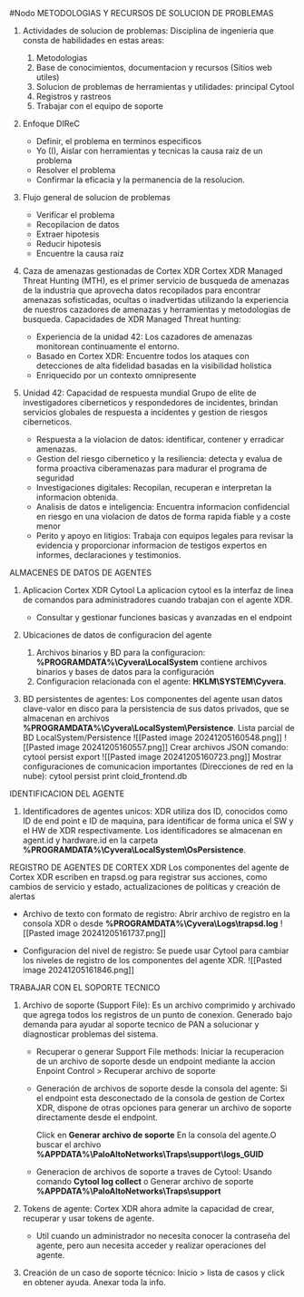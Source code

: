 #Nodo
METODOLOGIAS Y RECURSOS DE SOLUCION DE PROBLEMAS
1. Actividades de solucion de problemas: Disciplina de ingenieria que consta de habilidades en estas areas: 
	1. Metodologias
	2. Base de conocimientos, documentacion y recursos (Sitios web utiles)
	3. Solucion de problemas de herramientas y utilidades: principal Cytool
	4. Registros y rastreos
	5. Trabajar con el equipo de soporte
2. Enfoque DIReC
	- Definir, el problema en terminos especificos
	- Yo (I), Aislar con herramientas y tecnicas la causa raiz de un problema
	- Resolver el problema
	- Confirmar la eficacia y la permanencia de la resolucion.
3. Flujo general de solucion de problemas
	- Verificar el problema
	- Recopilacion de datos
	- Extraer hipotesis
	- Reducir hipotesis
	- Encuentre la causa raiz

4. Caza de amenazas gestionadas de Cortex XDR
	Cortex XDR Managed Threat Hunting (MTH), es el primer servicio de busqueda de amenazas de la industria que aprovecha datos recopilados para encontrar amenazas sofisticadas, ocultas o inadvertidas utilizando la experiencia de nuestros cazadores de amenazas y herramientas y metodologias de busqueda.
	Capacidades de XDR Managed Threat hunting:
	- Experiencia de la unidad 42: Los cazadores de amenazas monitorean continuamente el entorno.
	- Basado en Cortex XDR: Encuentre todos los ataques con detecciones de alta fidelidad basadas en la visibilidad holistica
	- Enriquecido por un contexto omnipresente

5. Unidad 42: Capacidad de respuesta mundial
	Grupo de elite de investigadores ciberneticos y respondedores de incidentes, brindan servicios globales de respuesta a incidentes y gestion de riesgos ciberneticos.
	- Respuesta a la violacion de datos: identificar, contener y erradicar amenazas.
	- Gestion del riesgo cibernetico y la resiliencia: detecta y evalua de forma proactiva ciberamenazas para madurar el programa de seguridad
	- Investigaciones digitales: Recopilan, recuperan e interpretan la informacion obtenida.
	- Analisis de datos e inteligencia: Encuentra informacion confidencial en riesgo en una violacion de datos de forma rapida fiable y a coste menor
	- Perito y apoyo en litigios: Trabaja con equipos legales para revisar la evidencia y proporcionar informacion de testigos expertos en informes, declaraciones y testimonios.

ALMACENES DE DATOS DE AGENTES
1. Aplicacion Cortex XDR Cytool
   La aplicacion cytool es la interfaz de linea de comandos para administradores cuando trabajan con el agente XDR.
   - Consultar y gestionar funciones basicas y avanzadas en el endpoint

2. Ubicaciones de datos de configuracion del agente
	1. Archivos binarios y BD para la configuracion: **%PROGRAMDATA%\Cyvera\LocalSystem** contiene archivos binarios y bases de datos para la configuración
	2. Configuracion relacionada con el agente: **HKLM\SYSTEM\Cyvera**.

3. BD persistentes de agentes: Los componentes del agente usan datos clave-valor en disco para la persistencia de sus datos privados, que se almacenan en archivos **%PROGRAMDATA%\Cyvera\LocalSystem\Persistence**.
   Lista parcial de BD LocalSystem/Persistence
	![[Pasted image 20241205160548.png]] ![[Pasted image 20241205160557.png]] 
	Crear archivos JSON comando: cytool persist export
	![[Pasted image 20241205160723.png]] 
	Mostrar configuraciones de comunicacion importantes (Direcciones de red en la nube): cytool persist print cloid_frontend.db


IDENTIFICACION DEL AGENTE
1. Identificadores de agentes unicos: XDR utiliza dos ID, conocidos como ID de end point e ID de maquina, para identificar de forma unica el SW y el HW de XDR respectivamente.
   Los identificadores se almacenan en agent.id y hardware.id en la carpeta **%PROGRAMDATA%\Cyvera\LocalSystem\OsPersistence**.

REGISTRO DE AGENTES DE CORTEX XDR
	Los componentes del agente de Cortex XDR escriben en trapsd.og para registrar sus acciones, como cambios de servicio y estado, actualizaciones de políticas y creación de alertas

- Archivo de texto con formato de registro: Abrir archivo de registro en la consola XDR o desde **%PROGRAMDATA%\Cyvera\Logs\trapsd.log** 
![[Pasted image 20241205161737.png]]

- Configuracion del nivel de registro: Se puede usar Cytool para cambiar los niveles de registro de los componentes del agente XDR.
![[Pasted image 20241205161846.png]]


TRABAJAR CON EL SOPORTE TECNICO 
1. Archivo de soporte (Support File): Es un archivo comprimido y archivado que agrega todos los registros de un punto de conexion. Generado bajo demanda para ayudar al soporte tecnico de PAN a solucionar y diagnosticar problemas del sistema.
	- Recuperar o generar Support File methods: Iniciar la recuperacion de un archivo de soporte desde un endpoint mediante la accion Enpoint Control > Recuperar archivo de soporte
	- Generación de archivos de soporte desde la consola del agente: Si el endpoint esta desconectado de la consola de gestion de Cortex XDR, dispone de otras opciones para generar un archivo de soporte directamente desde el endpoint.
	  
	  Click en **Generar archivo de soporte** En la consola del agente.O buscar el archivo **%APPDATA%\PaloAltoNetworks\Traps\support\logs_GUID** 
	- Generacion de archivos de soporte a traves de Cytool: Usando comando **Cytool log collect** o Generar archivo de soporte **%APPDATA%\PaloAltoNetworks\Traps\support**

2. Tokens de agente: Cortex XDR ahora admite la capacidad de crear, recuperar y usar tokens de agente.
   - Util cuando un administrador no necesita conocer la contraseña del agente, pero aun necesita acceder y realizar operaciones del agente.

3. Creación de un caso de soporte técnico: Inicio > lista de casos y click en obtener ayuda. Anexar toda la info.
